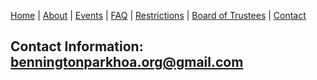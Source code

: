 [Home](index.md) | [About](about.md) | [Events](events.md) | [FAQ](faq.md) | [Restrictions](restrictions.md) | [Board of Trustees](trustees.md) | [Contact](contact.md)

## Contact Information:  [benningtonparkhoa.org@gmail.com](mailto:benningtonparkhoa.org@gmail.com)


